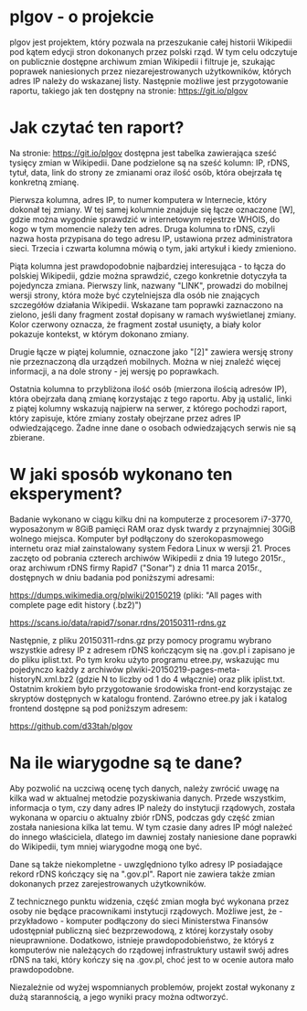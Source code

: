 plgov - o projekcie
===================

plgov jest projektem, który pozwala na przeszukanie całej historii Wikipedii
pod kątem edycji stron dokonanych przez polski rząd. W tym celu odczytuje on
publicznie dostępne archiwum zmian Wikipedii i filtruje je, szukając poprawek
naniesionych przez niezarejestrowanych użytkowników, których adres IP należy
do wskazanej listy. Następnie możliwe jest przygotowanie raportu, takiego jak
ten dostępny na stronie: https://git.io/plgov

Jak czytać ten raport?
======================

Na stronie: https://git.io/plgov dostępna jest tabelka zawierająca sześć
tysięcy zmian w Wikipedii. Dane podzielone są na sześć kolumn: IP, rDNS,
tytuł, data, link do strony ze zmianami oraz ilość osób, która obejrzała tę
konkretną zmianę.

Pierwsza kolumna, adres IP, to numer komputera w Internecie, który dokonał tej
zmiany. W tej samej kolumnie znajduje się łącze oznaczone [W], gdzie można
wygodnie sprawdzić w internetowym rejestrze WHOIS, do kogo w tym momencie
należy ten adres. Druga kolumna to rDNS, czyli nazwa hosta przypisana do tego
adresu IP, ustawiona przez administratora sieci. Trzecia i czwarta kolumna 
mówią o tym, jaki artykuł i kiedy zmieniono.

Piąta kolumna jest prawdopodobnie najbardziej interesująca - to łącza do 
polskiej Wikipedii, gdzie można sprawdzić, czego konkretnie dotyczyła ta
pojedyncza zmiana. Pierwszy link, nazwany "LINK", prowadzi do mobilnej wersji
strony, która może być czytelniejsza dla osób nie znających szczegółów
działania Wikipedii. Wskazane tam poprawki zaznaczono na zielono, jeśli dany
fragment został dopisany w ramach wyświetlanej zmiany. Kolor czerwony oznacza,
że fragment został usunięty, a biały kolor pokazuje kontekst, w którym
dokonano zmiany.

Drugie łącze w piątej kolumnie, oznaczone jako "[2]" zawiera wersję strony nie
przeznaczoną dla urządzeń mobilnych. Można w niej znaleźć więcej informacji,
a na dole strony - jej wersję po poprawkach.

Ostatnia kolumna to przybliżona ilość osób (mierzona ilością adresów IP), która
obejrzała daną zmianę korzystając z tego raportu. Aby ją ustalić, linki
z piątej kolumny wskazują najpierw na serwer, z którego pochodzi raport, który
zapisuje, które zmiany zostały obejrzane przez adres IP odwiedzającego. Żadne
inne dane o osobach odwiedzających serwis nie są zbierane.

W jaki sposób wykonano ten eksperyment?
=======================================

Badanie wykonano w ciągu kilku dni na komputerze z procesorem i7-3770,
wyposażonym w 8GiB pamięci RAM oraz dysk twardy z przynajmniej 30GiB wolnego
miejsca. Komputer był podłączony do szerokopasmowego internetu oraz miał
zainstalowany system Fedora Linux w wersji 21. Proces zaczęto od pobrania
czterech archiwów Wikipedii z dnia 19 lutego 2015r., oraz archiwum rDNS firmy
Rapid7 ("Sonar") z dnia 11 marca 2015r., dostępnych w dniu badania pod
poniższymi adresami: 

https://dumps.wikimedia.org/plwiki/20150219
(pliki: "All pages with complete page edit history (.bz2)")

https://scans.io/data/rapid7/sonar.rdns/20150311-rdns.gz

Następnie, z pliku 20150311-rdns.gz przy pomocy programu wybrano wszystkie
adresy IP z adresem rDNS kończącym się na .gov.pl i zapisano je do pliku
iplist.txt. Po tym kroku użyto programu etree.py, wskazując mu pojedynczo
każdy z archiwów plwiki-20150219-pages-meta-historyN.xml.bz2 (gdzie N to
liczby od 1 do 4 włącznie) oraz plik iplist.txt. Ostatnim krokiem było
przygotowanie środowiska front-end korzystając ze skryptów dostępnych w
katalogu frontend. Zarówno etree.py jak i katalog frontend dostępne są pod
poniższym adresem:

https://github.com/d33tah/plgov

Na ile wiarygodne są te dane?
=============================

Aby pozwolić na uczciwą ocenę tych danych, należy zwrócić uwagę na kilka wad
w aktualnej metodzie pozyskiwania danych. Przede wszystkim, informacja o tym,
czy dany adres IP należy do instytucji rządowych, została wykonana w oparciu
o aktualny zbiór rDNS, podczas gdy część zmian została naniesiona kilka lat
temu. W tym czasie dany adres IP mógł należeć do innego właściciela, dlatego
im dawniej zostały naniesione dane poprawki do Wikipedii, tym mniej wiarygodne
mogą one być.

Dane są także niekompletne - uwzględniono tylko adresy IP posiadające rekord
rDNS kończący się na ".gov.pl". Raport nie zawiera także zmian dokonanych
przez zarejestrowanych użytkowników.

Z technicznego punktu widzenia, część zmian mogła być wykonana przez osoby nie
będące pracownikami instytucji rządowych. Możliwe jest, że - przykładowo -
komputer podłączony do sieci Ministerstwa Finansów udostępniał publiczną sieć
bezprzewodową, z której korzystały osoby nieuprawnione. Dodatkowo, istnieje
prawdopodobieństwo, że któryś z komputerów nie należących do rządowej 
infrastruktury ustawił swój adres rDNS na taki, który kończy się na .gov.pl,
choć jest to w ocenie autora mało prawdopodobne.

Niezależnie od wyżej wspomnianych problemów, projekt został wykonany z dużą
starannością, a jego wyniki pracy można odtworzyć.